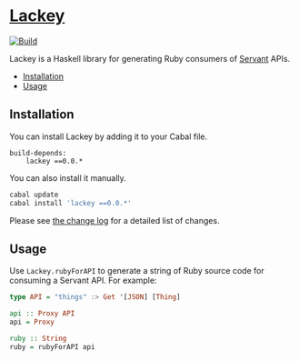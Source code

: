# [Lackey][]

[![Build][]](https://travis-ci.org/tfausak/lackey)

Lackey is a Haskell library for generating Ruby consumers of [Servant][] APIs.

-   [Installation](#installation)
-   [Usage](#usage)

## Installation

You can install Lackey by adding it to your Cabal file.

```
build-depends:
    lackey ==0.0.*
```

You can also install it manually.

``` sh
cabal update
cabal install 'lackey ==0.0.*'
```

Please see [the change log][] for a detailed list of changes.

## Usage

Use `Lackey.rubyForAPI` to generate a string of Ruby source code for consuming
a Servant API. For example:

``` hs
type API = "things" :> Get '[JSON] [Thing]

api :: Proxy API
api = Proxy

ruby :: String
ruby = rubyForAPI api
```

[lackey]: https://github.com/tfausak/lackey
[build]: https://img.shields.io/travis/tfausak/lackey.svg
[servant]: http://haskell-servant.github.io
[the change log]: ./CHANGELOG.md
